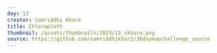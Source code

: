 ```yaml
---
day: 13
creator: Samriddhi Khare
title: Chloropleth
thumbnail: /assets/thumbnails/2023/13_skhare.png
source: https://github.com/samriddhikhar3/30daymapchallenge_source
---
```

